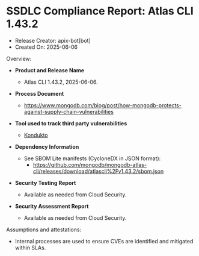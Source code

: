 SSDLC Compliance Report: Atlas CLI 1.43.2
=================================================================

- Release Creator: apix-bot[bot]
- Created On:       2025-06-06

Overview:

- **Product and Release Name**
    - Atlas CLI 1.43.2, 2025-06-06.

- **Process Document**
  - https://www.mongodb.com/blog/post/how-mongodb-protects-against-supply-chain-vulnerabilities

- **Tool used to track third party vulnerabilities**
  - [Kondukto](https://arcticglow.kondukto.io/)

- **Dependency Information**
  - See SBOM Lite manifests (CycloneDX in JSON format):
      - https://github.com/mongodb/mongodb-atlas-cli/releases/download/atlascli%2Fv1.43.2/sbom.json

- **Security Testing Report**
  - Available as needed from Cloud Security.

- **Security Assessment Report**
  - Available as needed from Cloud Security.

Assumptions and attestations:

- Internal processes are used to ensure CVEs are identified and mitigated within SLAs.
